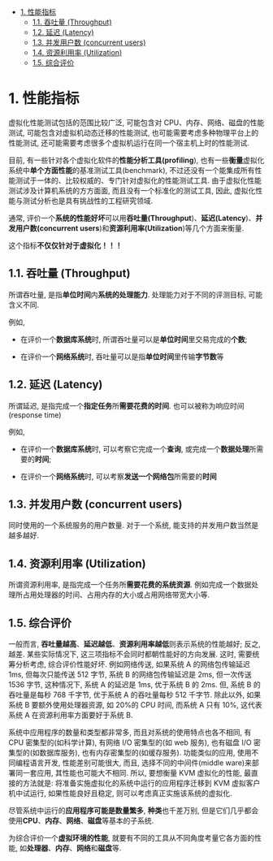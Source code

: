 
<!-- @import "[TOC]" {cmd="toc" depthFrom=1 depthTo=6 orderedList=false} -->

<!-- code_chunk_output -->

- [1. 性能指标](#1-性能指标)
  - [1.1. 吞吐量 (Throughput)](#11-吞吐量-throughput)
  - [1.2. 延迟 (Latency)](#12-延迟-latency)
  - [1.3. 并发用户数 (concurrent users)](#13-并发用户数-concurrent-users)
  - [1.4. 资源利用率 (Utilization)](#14-资源利用率-utilization)
  - [1.5. 综合评价](#15-综合评价)

<!-- /code_chunk_output -->

# 1. 性能指标

虚拟化性能测试包括的范围比较广泛, 可能包含对 CPU、内存、网络、磁盘的性能测试, 可能包含对虚拟机动态迁移的性能测试, 也可能需要考虑多种物理平台上的性能测试, 还可能需要考虑很多个虚拟机运行在同一个宿主机上时的性能测试.

目前, 有一些针对各个虚拟化软件的**性能分析工具(profiling**), 也有一些**衡量**虚拟化系统中**单个方面性能**的基准测试工具(benchmark), 不过还没有一个能集成所有性能测试于一体的、比较权威的、专门针对虚拟化的性能测试工具. 由于虚拟化性能测试涉及计算机系统的方方面面, 而且没有一个标准化的测试工具, 因此, 虚拟化性能与测试分析也是具有挑战性的工程研究领域.

通常, 评价一个**系统的性能好坏**可以用**吞吐量(Throughput**)、**延迟(Latency**)、**并发用户数(concurrent users**)和**资源利用率(Utilization**)等几个方面来衡量.

这个指标**不仅仅针对于虚拟化！！！**

## 1.1. 吞吐量 (Throughput)

所谓吞吐量, 是指**单位时间**内**系统的处理能力**. 处理能力对于不同的评测目标, 可能含义不同.

例如,

- 在评价一个**数据库系统**时, 所谓吞吐量可以是**单位时间**里交易完成的**个数**;

- 在评价一个**网络系统**时, 吞吐量可以是指**单位时间**里传输**字节数**等

## 1.2. 延迟 (Latency)

所谓延迟, 是指完成一个**指定任务**所**需要花费的时间**. 也可以被称为响应时间(response time)

例如,

- 在评价一个**数据库系统**时, 可以考察它完成一个**查询**, 或完成一个**数据处理**所需要的**时间**;

- 在评价一个**网络系统**时, 可以考察**发送一个网络包**所需要的**时间**

## 1.3. 并发用户数 (concurrent users)

同时使用的一个系统服务的用户数量. 对于一个系统, 能支持的并发用户数当然是越多越好.

## 1.4. 资源利用率 (Utilization)

所谓资源利用率, 是指完成一个任务所**需要花费的系统资源**. 例如完成一个数据处理所占用处理器的时间、占用内存的大小或占用网络带宽大小等.

## 1.5. 综合评价

一般而言, **吞吐量越高**、**延迟越低**、**资源利用率越低**则表示系统的性能越好; 反之, 越差. 某些实际情况下, 这三项指标不会同时都朝性能好的方向发展. 这时, 需要统筹分析考虑, 综合评价性能好坏. 例如网络传送, 如果系统 A 的网络包传输延迟 1ms, 但每次只能传送 512 字节, 系统 B 的网络包传输延迟是 2ms, 但一次传送 1536 字节, 这种情况下, 系统 A 的延迟是 1ms, 优于系统 B 的 2ms. 但, 系统 B 的吞吐量是每秒 768 千字节, 优于系统 A 的吞吐量每秒 512 千字节. 除此以外, 如果系统 B 要额外使用处理器资源, 如 20%的 CPU 时间, 而系统 A 只有 10%, 这代表系统 A 在资源利用率方面要好于系统 B.

系统中应用程序的数量和类型都非常多, 而且对系统的使用特点也各不相同, 有 CPU 密集型的(如科学计算), 有网络 I/O 密集型的(如 web 服务), 也有磁盘 I/O 密集型的(如数据库服务), 也有内存密集型的(如缓存服务). 功能类似的应用, 使用不同编程语言开发, 性能差别可能很大, 而且, 选择不同的中间件(middle ware)来部署同一套应用, 其性能也可能大不相同. 所以, 要想衡量 KVM 虚拟化的性能, 最直接的方法就是: 将准备实施虚拟化的系统中运行的应用程序迁移到 KVM 虚拟客户机中试运行, 如果性能良好且稳定, 则可以考虑真正实施该系统的虚拟化.

尽管系统中运行的**应用程序可能是数量繁多**, **种类**也千差万别, 但是它们几乎都会使用**CPU**、**内存**、**网络**、**磁盘**等基本的子系统.

为综合评价一个**虚拟环境的性能**, 就要有不同的工具从不同角度考量它各方面的性能, 如**处理器**、**内存**、**网络**和**磁盘**等.